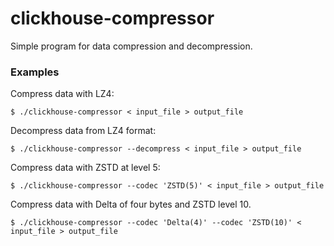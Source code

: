 ---
---

# clickhouse-compressor 

Simple program for data compression and decompression.

### Examples

Compress data with LZ4:
```
$ ./clickhouse-compressor < input_file > output_file
```

Decompress data from LZ4 format:
```
$ ./clickhouse-compressor --decompress < input_file > output_file
```

Compress data with ZSTD at level 5:

```
$ ./clickhouse-compressor --codec 'ZSTD(5)' < input_file > output_file
```

Compress data with Delta of four bytes and ZSTD level 10.

```
$ ./clickhouse-compressor --codec 'Delta(4)' --codec 'ZSTD(10)' < input_file > output_file
```
